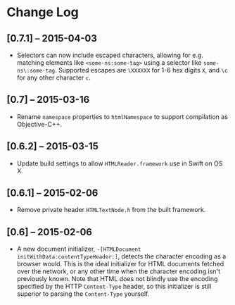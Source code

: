# Change Log

## [0.7.1] – 2015-04-03

* Selectors can now include escaped characters, allowing for e.g. matching elements like `<some-ns:some-tag>` using a selector like `some-ns\:some-tag`. Supported escapes are `\XXXXXX` for 1-6 hex digits `X`, and `\c` for any other character `c`.

## [0.7] – 2015-03-16

* Rename `namespace` properties to `htmlNamespace` to support compilation as Objective-C++.

## [0.6.2] – 2015-03-15

* Update build settings to allow `HTMLReader.framework` use in Swift on OS X.

## [0.6.1] – 2015-02-06

* Remove private header `HTMLTextNode.h` from the built framework.

## [0.6] – 2015-02-06

* A new document initializer, `-[HTMLDocument initWithData:contentTypeHeader:]`, detects the character encoding as a browser would. This is the ideal initializer for HTML documents fetched over the network, or any other time when the character encoding isn't previously known. Note that HTML does not blindly use the encoding specified by the HTTP `Content-Type` header, so this initializer is still superior to parsing the `Content-Type` yourself.

